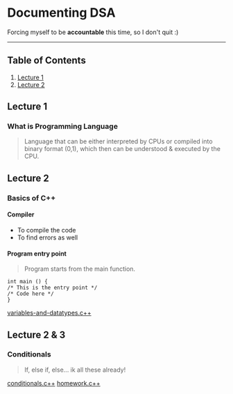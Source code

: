 # Documenting DSA
Forcing myself to be **accountable** this time, so I don't quit :)

---

## Table of Contents
1. [Lecture 1](#lecture-1)
2. [Lecture 2](#lecture-2)

## Lecture 1
### What is Programming Language
>Language that can be either interpreted by CPUs or compiled into binary format (0,1), which then can be understood & executed by the CPU.

## Lecture 2
### Basics of C++
#### Compiler
- To compile the code
- To find errors as well
#### Program entry point
> Program starts from the main function.

```
int main () {
/* This is the entry point */
/* Code here */
}
```

[variables-and-datatypes.c++](./source_code/lecture_1/variables-and-datatypes.cpp)


## Lecture 2 & 3
### Conditionals
> If, else if, else... ik all these already!

[conditionals.c++](./source_code/lecture_2/conditionals.cpp)
[homework.c++](./source_code/lecture_2/homework.cpp)
